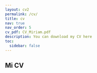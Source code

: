 ```yaml
---
layout: cv2
permalink: /cv/
title: cv
nav: true
nav_order: 5
cv_pdf: CV_Miriam.pdf
description: You can download my CV here
toc:
  sidebar: false
---
```


## Mi CV

<object data="{{ site.baseurl }}/assets/pdf/CV_Miriam.pdf" width="100%" height="700" type='application/pdf'></object>